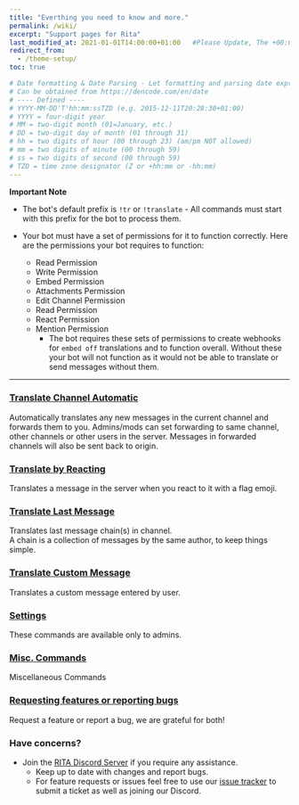 ```yaml
---
title: "Everthing you need to know and more."
permalink: /wiki/
excerpt: "Support pages for Rita"
last_modified_at: 2021-01-01T14:00:00+01:00   #Please Update, The +00:00 is the Time Zone difference
redirect_from:
  - /theme-setup/
toc: true

# Date formatting & Date Parsing - Let formatting and parsing date expressed in ISO8601 format.
# Can be obtained from https://dencode.com/en/date
# ---- Defined ----
# YYYY-MM-DD'T'hh:mm:ssTZD (e.g. 2015-12-11T20:28:30+01:00)
# YYYY = four-digit year
# MM = two-digit month (01=January, etc.)
# DD = two-digit day of month (01 through 31)
# hh = two digits of hour (00 through 23) (am/pm NOT allowed)
# mm = two digits of minute (00 through 59)
# ss = two digits of second (00 through 59)
# TZD = time zone designator (Z or +hh:mm or -hh:mm)
---
```


**Important Note**

* The bot's default prefix is `!tr` or `!translate` - All commands must start with this prefix for the bot to process them.

* Your bot must have a set of permissions for it to function correctly. Here are the permissions your bot requires to function:
  * Read Permission
  * Write Permission
  * Embed Permission
  * Attachments Permission
  * Edit Channel Permission
  * Read Permission
  * React Permission
  * Mention Permission
    * The bot requires these sets of permissions to create webhooks for `embed off` translations and to function overall. Without these your bot will not function as it would not be able to translate or send messages without them. 

----

### [Translate Channel Automatic](/trans-auto/)

Automatically translates any new messages in the current channel and forwards them to you. Admins/mods can set forwarding to same channel, other channels or other users in the server. Messages in forwarded channels will also be sent back to origin.

### [Translate by Reacting](/trans-reac/)

Translates a message in the server when you react to it with a flag emoji.

### [Translate Last Message](/trans-last/)

Translates last message chain(s) in channel.  
A chain is a collection of messages by the same author, to keep things simple.

### [Translate Custom Message](/trans-cust/)

Translates a custom message entered by user.

### [Settings](/trans-sett/)

These commands are available only to admins.

### [Misc. Commands](/trans-misc/)

Miscellaneous Commands

### [Requesting features or reporting bugs](https://github.com/RitaBot-Project/RitaBot/issues)

Request a feature or report a bug, we are grateful for both!

### Have concerns? 

* Join the [RITA Discord Server](https://discord.gg/mgNR64R) if you require any assistance.
  * Keep up to date with changes and report bugs.
  * For feature requests or issues feel free to use our [issue tracker](https://github.com/RitaBot-Project/RitaBot/issues) to submit a ticket as well as joining our Discord.  


